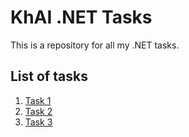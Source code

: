 ﻿# KhAI .NET Tasks

This is a repository for all my .NET tasks.

## List of tasks

1. [Task 1](Task1)
2. [Task 2](Task2)
3. [Task 3](Task3)